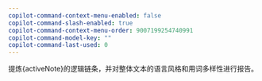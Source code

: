 ```yaml
---
copilot-command-context-menu-enabled: false
copilot-command-slash-enabled: true
copilot-command-context-menu-order: 9007199254740991
copilot-command-model-key: ""
copilot-command-last-used: 0
---
```

提炼{activeNote}的逻辑链条，并对整体文本的语言风格和用词多样性进行报告。